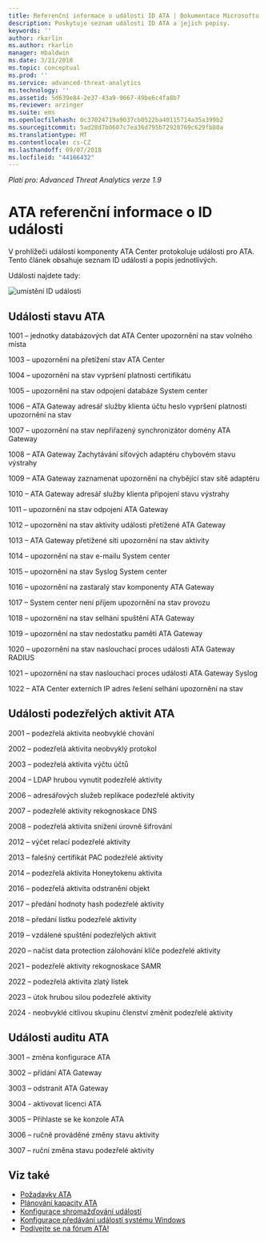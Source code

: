 ```yaml
---
title: Referenční informace o události ID ATA | Dokumentace Microsoftu
description: Poskytuje seznam události ID ATA a jejich popisy.
keywords: ''
author: rkarlin
ms.author: rkarlin
manager: mbaldwin
ms.date: 3/21/2018
ms.topic: conceptual
ms.prod: ''
ms.service: advanced-threat-analytics
ms.technology: ''
ms.assetid: 5d639e84-2e37-43a9-9667-49be6c4fa8b7
ms.reviewer: arzinger
ms.suite: ems
ms.openlocfilehash: 0c37024719a9037cb0522ba40115714a35a399b2
ms.sourcegitcommit: 5ad28d7b0607c7ea36d795b72928769c629fb80a
ms.translationtype: MT
ms.contentlocale: cs-CZ
ms.lasthandoff: 09/07/2018
ms.locfileid: "44166432"
---
```

*Platí pro: Advanced Threat Analytics verze 1.9*


# <a name="ata-event-id-reference"></a>ATA referenční informace o ID události

V prohlížeči událostí komponenty ATA Center protokoluje události pro ATA. Tento článek obsahuje seznam ID událostí a popis jednotlivých.

Události najdete tady:

![umístění ID události](./media/event-id-location.png)

## <a name="ata-health-events"></a>Události stavu ATA

1001 – jednotky databázových dat ATA Center upozornění na stav volného místa 

1003 – upozornění na přetížení stav ATA Center 

1004 – upozornění na stav vypršení platnosti certifikátu 

1005 – upozornění na stav odpojení databáze System center 

1006 – ATA Gateway adresář služby klienta účtu heslo vypršení platnosti upozornění na stav 

1007 – upozornění na stav nepřiřazený synchronizátor domény ATA Gateway 

1008 – ATA Gateway Zachytávání síťových adaptéru chybovém stavu výstrahy 

1009 – ATA Gateway zaznamenat upozornění na chybějící stav sítě adaptéru 

1010 – ATA Gateway adresář služby klienta připojení stavu výstrahy 

1011 – upozornění na stav odpojení ATA Gateway 

1012 – upozornění na stav aktivity události přetížené ATA Gateway 

1013 – ATA Gateway přetížené síti upozornění na stav aktivity 

1014 – upozornění na stav e-mailu System center 

1015 – upozornění na stav Syslog System center 

1016 – upozornění na zastaralý stav komponenty ATA Gateway 

1017 – System center není příjem upozornění na stav provozu 

1018 – upozornění na stav selhání spuštění ATA Gateway 

1019 – upozornění na stav nedostatku paměti ATA Gateway 

1020 – upozornění na stav naslouchací proces události ATA Gateway RADIUS 

1021 – upozornění na stav naslouchací proces události ATA Gateway Syslog 

1022 – ATA Center externích IP adres řešení selhání upozornění na stav 
 
## <a name="ata-suspicious-activity-events"></a>Události podezřelých aktivit ATA

2001 – podezřelá aktivita neobvyklé chování 

2002 – podezřelá aktivita neobvyklý protokol 

2003 – podezřelá aktivita výčtu účtů 

2004 – LDAP hrubou vynutit podezřelé aktivity 

2006 – adresářových služeb replikace podezřelé aktivity 

2007 – podezřelé aktivity rekognoskace DNS 

2008 – podezřelá aktivita snížení úrovně šifrování 

2012 – výčet relací podezřelé aktivity 

2013 – falešný certifikát PAC podezřelé aktivity 

2014 – podezřelá aktivita Honeytokenu aktivita 

2016 – podezřelá aktivita odstranění objekt 

2017 – předání hodnoty hash podezřelé aktivity 

2018 – předání lístku podezřelé aktivity 

2019 – vzdálené spuštění podezřelých aktivit 

2020 – načíst data protection zálohování klíče podezřelé aktivity 

2021 – podezřelé aktivity rekognoskace SAMR 

2022 – podezřelá aktivita zlatý lístek 

2023 – útok hrubou silou podezřelé aktivity 

2024 - neobvyklé citlivou skupinu členství změnit podezřelé aktivity  

## <a name="ata-auditing-events"></a>Události auditu ATA

3001 – změna konfigurace ATA 

3002 – přidání ATA Gateway

3003 – odstranit ATA Gateway

3004 - aktivovat licenci ATA

3005 – Přihlaste se ke konzole ATA

3006 – ručně prováděné změny stavu aktivity 

3007 – ruční změna stavu podezřelé aktivity 


## <a name="see-also"></a>Viz také
- [Požadavky ATA](ata-prerequisites.md)
- [Plánování kapacity ATA](ata-capacity-planning.md)
- [Konfigurace shromažďování událostí](configure-event-collection.md)
- [Konfigurace předávání událostí systému Windows](configure-event-collection.md#configuring-windows-event-forwarding)
- [Podívejte se na fórum ATA!](https://social.technet.microsoft.com/Forums/security/home?forum=mata)
